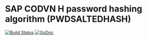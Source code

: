 # SAP CODVN H password hashing algorithm (PWDSALTEDHASH)

[![Build Status](https://travis-ci.org/dim13/codvn.svg?branch=master)](https://travis-ci.org/dim13/codvn)
[![GoDoc](https://godoc.org/github.com/dim13/codvn?status.svg)](https://godoc.org/github.com/dim13/codvn)
